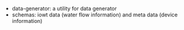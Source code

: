 - data-generator: a utility for data generator
- schemas: iowt data (water flow information) and meta data (device information)